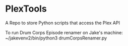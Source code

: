 # PlexTools
A Repo to store Python scripts that access the Plex API

To run Drum Corps Episode renamer on Jake's machine:
~/jakevenv2/bin/python3 drumCorpsRenamer.py
